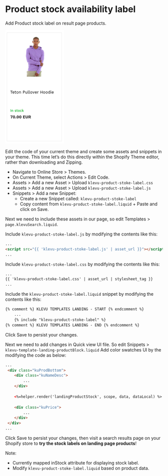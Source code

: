 # Product stock availability label

Add Product stock label on result page products.

![Product-stock-label](/tutorial/shopify/klevu-product-stoke-label/images/image001.png)

Edit the code of your current theme and create some assets and snippets in your theme.
This time let’s do this directly within the Shopify Theme editor, rather than downloading and Zipping.

- Navigate to Online Store > Themes.
- On Current Theme, select Actions > Edit Code.
- Assets > Add a new Asset > Upload `klevu-product-stoke-label.css`
- Assets > Add a new Asset > Upload `klevu-product-stoke-label.js`
- Snippets > Add a new Snippet:
    - Create a new Snippet called: `klevu-product-stoke-label`
    - Copy content from `klevu-product-stoke-label.liquid` + Paste and click on Save.

Next we need to include these assets in our page,
so edit Templates > `page.klevuSearch.liquid`.

Include `klevu-product-stoke-label.js` by modifying the contents like this:

```html
...
<script src="{{ 'klevu-product-stoke-label.js' | asset_url }}"></script>
...
```

Include `klevu-product-stoke-label.css` by modifying the contents like this:

```html
...
{{ 'klevu-product-stoke-label.css' | asset_url | stylesheet_tag }}
...
```

Include the `klevu-product-stoke-label.liquid` snippet by modifying the contents like this:

```html
{% comment %} KLEVU TEMPLATES LANDING - START {% endcomment %}
    ...
    {% include "klevu-product-stoke-label" %}
{% comment %} KLEVU TEMPLATES LANDING - END {% endcomment %}
```

Click Save to persist your changes.

Next we need to add changes in Quick view UI file.
So edit Snippets > `klevu-template-landing-productBlock.liquid`
Add color swatches UI by the modifying the code as below:

```html
...
 <div class="kuProdBottom">
    <div class="kuNameDesc">
        ...
    </div>

    <%=helper.render('landingProductStock', scope, data, dataLocal) %>
    
    <div class="kuPrice">
        ...
    </div>
 </div>
...
```

Click Save to persist your changes,
then visit a search results page on your Shopify store to **try the stock labels on landing page products**!

Note:
- Currently mapped inStock attribute for displaying stock label.
- Modify `klevu-product-stoke-label.liquid` based on product data.
